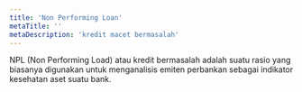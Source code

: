```yaml
---
title: 'Non Performing Loan'
metaTitle: ''
metaDescription: 'kredit macet bermasalah'
---
```


NPL (Non Performing Load) atau kredit bermasalah adalah suatu rasio yang biasanya digunakan untuk menganalisis emiten perbankan sebagai indikator kesehatan aset suatu bank.
